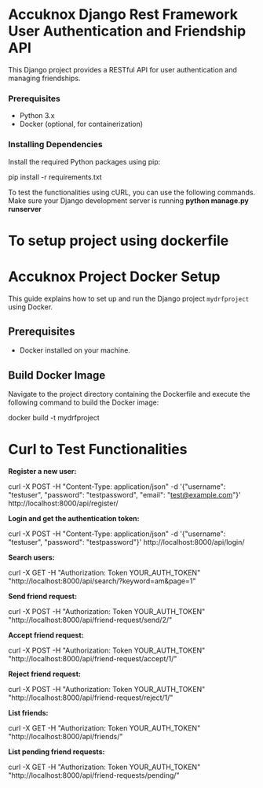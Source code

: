 

# Accuknox Django Rest Framework User Authentication and Friendship API

This Django project provides a RESTful API for user authentication and managing friendships.

### Prerequisites

- Python 3.x
- Docker (optional, for containerization)

### Installing Dependencies

Install the required Python packages using pip:

pip install -r requirements.txt

To test the functionalities using cURL, you can use the following commands. 
Make sure your Django development server is running **python manage.py runserver**


# To setup project using dockerfile 

 
# Accuknox Project Docker Setup

This guide explains how to set up and run the Django project `mydrfproject` using Docker.

## Prerequisites

- Docker installed on your machine.

## Build Docker Image

Navigate to the project directory containing the Dockerfile and execute the following command to build the Docker image:

docker build -t mydrfproject 



# Curl to Test Functionalities

**Register a new user:**

curl -X POST -H "Content-Type: application/json" -d '{"username": "testuser", "password": "testpassword", "email": "test@example.com"}' http://localhost:8000/api/register/

**Login and get the authentication token:**

curl -X POST -H "Content-Type: application/json" -d '{"username": "testuser", "password": "testpassword"}' http://localhost:8000/api/login/

**Search users:**

curl -X GET -H "Authorization: Token YOUR_AUTH_TOKEN" "http://localhost:8000/api/search/?keyword=am&page=1"


**Send friend request:**

curl -X POST -H "Authorization: Token YOUR_AUTH_TOKEN" "http://localhost:8000/api/friend-request/send/2/"


**Accept friend request:**

curl -X POST -H "Authorization: Token YOUR_AUTH_TOKEN" "http://localhost:8000/api/friend-request/accept/1/"


**Reject friend request:**

curl -X POST -H "Authorization: Token YOUR_AUTH_TOKEN" "http://localhost:8000/api/friend-request/reject/1/"


**List friends:**

curl -X GET -H "Authorization: Token YOUR_AUTH_TOKEN" "http://localhost:8000/api/friends/"


**List pending friend requests:**

curl -X GET -H "Authorization: Token YOUR_AUTH_TOKEN" "http://localhost:8000/api/friend-requests/pending/"


